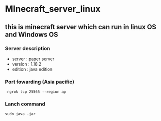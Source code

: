 # MInecraft_server_linux
## this is minecraft server which can run in linux OS and Windows OS 
### Server description
 - server : paper server
 - version : 1.18.2
 - edition : java edition
 
### Port fowarding (Asia pacific)
 ```
  ngrok tcp 25565 --region ap
 ```
### Lanch command
```
sudo java -jar 
```
